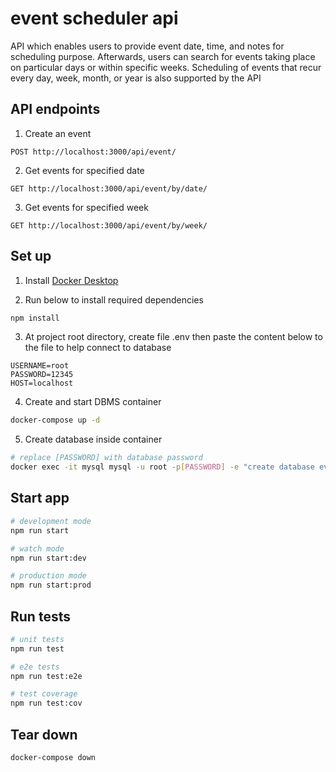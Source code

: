 # event scheduler api

API which enables users to provide event date, time, and notes for scheduling purpose. Afterwards, users can search for events taking place on particular days or within specific weeks. Scheduling of events that recur every day, week, month, or year is also supported by the API

## API endpoints

1. Create an event

```http
POST http://localhost:3000/api/event/
```

2. Get events for specified date

```http
GET http://localhost:3000/api/event/by/date/
```

3. Get events for specified week

```http
GET http://localhost:3000/api/event/by/week/
```

## Set up

1. Install [Docker Desktop](https://www.docker.com/products/docker-desktop)

2. Run below to install required dependencies

```bash
npm install
```

3. At project root directory, create file .env then paste the content below to the file to help connect to database

```
USERNAME=root
PASSWORD=12345
HOST=localhost
```

4. Create and start DBMS container

```bash
docker-compose up -d
```

5. Create database inside container

```sh
# replace [PASSWORD] with database password
docker exec -it mysql mysql -u root -p[PASSWORD] -e "create database events;"
```

## Start app

```bash
# development mode
npm run start

# watch mode
npm run start:dev

# production mode
npm run start:prod
```

## Run tests

```bash
# unit tests
npm run test

# e2e tests
npm run test:e2e

# test coverage
npm run test:cov
```

## Tear down
```bash
docker-compose down
```
